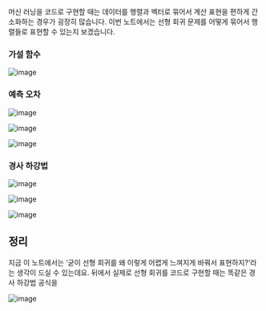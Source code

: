 머신 러닝을 코드로 구현할 때는 데이터를 행렬과 벡터로 묶어서 계산 표현을 편하게 간소화하는 경우가 굉장히 많습니다.
이번 노트에서는 선형 회귀 문제를 어떻게 묶어서 행렬들로 표현할 수 있는지 보겠습니다.

### 가설 함수

![image](https://user-images.githubusercontent.com/64893709/116810363-567a0b80-ab7e-11eb-9913-cb01f70ed8a9.png)

### 예측 오차

![image](https://user-images.githubusercontent.com/64893709/116810394-7e696f00-ab7e-11eb-8e5e-e66cce83e2e2.png)

![image](https://user-images.githubusercontent.com/64893709/116810405-99d47a00-ab7e-11eb-80ac-71e5e396bf17.png)

![image](https://user-images.githubusercontent.com/64893709/116810430-bb356600-ab7e-11eb-820a-d44340607a1f.png)

### 경사 하강법

![image](https://user-images.githubusercontent.com/64893709/116810445-ce483600-ab7e-11eb-92c6-47b9bc8ad4a8.png)

![image](https://user-images.githubusercontent.com/64893709/116810462-df914280-ab7e-11eb-9974-9b8e5fb2d03a.png)

![image](https://user-images.githubusercontent.com/64893709/116810490-00599800-ab7f-11eb-8c38-d212b1e8cc23.png)

## 정리

지금 이 노트에서는 ‘굳이 선형 회귀를 왜 이렇게 어렵게 느껴지게 바꿔서 표현하지?’라는 생각이 드실 수 있는데요. 뒤에서 실제로 선형 회귀를 코드로 구현할 때는 똑같은 경사 하강법 공식을

![image](https://user-images.githubusercontent.com/64893709/116810514-19624900-ab7f-11eb-9937-ddfabadd94e4.png)
